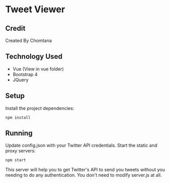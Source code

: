 # Tweet Viewer

## Credit

Created By Chomtana

## Technology Used

* Vue (View in vue folder)
* Bootstrap 4
* JQuery

## Setup

Install the project dependencies:

`npm install`

## Running

Update config.json with your Twitter API credentials.
Start the static and proxy servers:

`npm start`

This server will help you to get Twitter's API to send you tweets without you needing to do any authentication.  You don't need to modify server.js at all. 

